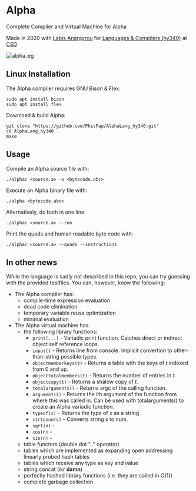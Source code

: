 # Alpha
Complete Compiler and Virtual Machine for Alpha

Made in 2020 with [Labis Anargyrou](https://github.com/LabisAnargyrou) for [Languages & Compilers (hy340)](https://www.csd.uoc.gr/~hy340/) at [CSD](https://www.csd.uoc.gr/)

![alpha_eg](https://user-images.githubusercontent.com/74933714/213876781-1c1a591f-a4c4-4276-b32e-fd575740e0c6.png)



## Linux Installation
The Alpha compiler requires GNU Bison & Flex:
```
sudo apt install bison
sudo apt install flex
```
Download & build Alpha:
```
git clone "https://github.com/PhivPap/AlphaLang_hy340.git"
cd AlphaLang_hy340
make
```

## Usage
Compile an Alpha source file with:
```
./alphac <source.a> -o <bytecode.abc>
```
Execute an Alpha binary file with:
```
./alpha <bytecode.abc>
```

Alternatively, do both in one line:
```
./alphac <source.a> --run
```

Print the quads and human readable byte code with:
```
./alphac <source.a> --quads --instructions
```

## In other news
While the language is sadly not described in this repo, you can try guessing with the provided testfiles. You can, however, know the following:
* The Alpha compiler has:
  * compile-time expression evaluation
  * dead code elimination
  * temporary variable reuse optimization
  * minimal evaluation
* The Alpha virtual machine has:
  * the following library functions: 
    * ``print(...)`` - Variadic print function. Catches direct or indirect object self reference loops
    * ``input()`` - Returns line from console. Implicit convertion to other-than-string possible types.
    * ``objectmemberkeys(t)`` - Returns a table with the keys of *t* indexed from 0 and up.
    * ``objecttotalmembers(t)`` - Returns the number of entries in *t*.
    * ``objectcopy(t)`` - Returns a shalow copy of *t*.
    * ``totalarguments()`` - Returns argc of the calling function.
    * ``argument(i)`` - Returns the *i*th argument of the function from where this was called in. Can be used with totalarguments() to create an Alpha variadic function.
    * ``typeof(x)`` - Returns the type of *x* as a string.
    * ``strtonum(s)`` - Converts string *s* to num.
    * ``sqrt(n)`` - 
    * ``cos(n)`` -
    * ``sin(n)`` -
  * table functors (double dot ".." operator)
  * tables which are implemented as expanding open addressing linearly probed hash tables
  * tables which receive any type as key and value
  * string concat (ikr **damn**)
  * perfectly hashed library functions (i.e. they are called in O(1))
  * complete garbage collection

